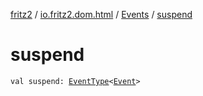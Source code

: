 [fritz2](../../index.md) / [io.fritz2.dom.html](../index.md) / [Events](index.md) / [suspend](./suspend.md)

# suspend

`val suspend: `[`EventType`](../-event-type/index.md)`<`[`Event`](https://kotlinlang.org/api/latest/jvm/stdlib/org.w3c.dom.events/-event/index.html)`>`